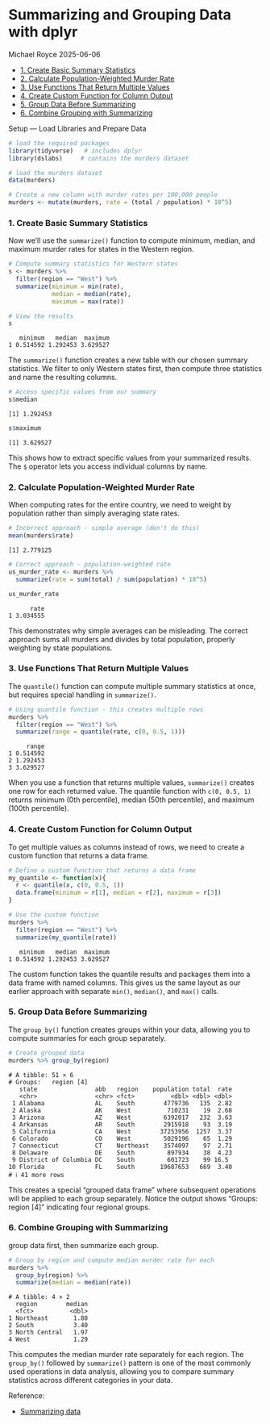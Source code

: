 # Summarizing and Grouping Data with dplyr
Michael Royce
2025-06-06

- [1. Create Basic Summary
  Statistics](#1-create-basic-summary-statistics)
- [2. Calculate Population-Weighted Murder
  Rate](#2-calculate-population-weighted-murder-rate)
- [3. Use Functions That Return Multiple
  Values](#3-use-functions-that-return-multiple-values)
- [4. Create Custom Function for Column
  Output](#4-create-custom-function-for-column-output)
- [5. Group Data Before Summarizing](#5-group-data-before-summarizing)
- [6. Combine Grouping with
  Summarizing](#6-combine-grouping-with-summarizing)

Setup — Load Libraries and Prepare Data

``` r
# load the required packages
library(tidyverse)   # includes dplyr
library(dslabs)     # contains the murders dataset

# load the murders dataset
data(murders)

# Create a new column with murder rates per 100,000 people
murders <- mutate(murders, rate = (total / population) * 10^5)
```

### 1. Create Basic Summary Statistics

Now we’ll use the `summarize()` function to compute minimum, median, and
maximum murder rates for states in the Western region.

``` r
# Compute summary statistics for Western states
s <- murders %>%
  filter(region == "West") %>%
  summarize(minimum = min(rate),
            median = median(rate),
            maximum = max(rate))

# View the results
s
```

       minimum   median  maximum
    1 0.514592 1.292453 3.629527

The `summarize()` function creates a new table with our chosen summary
statistics. We filter to only Western states first, then compute three
statistics and name the resulting columns.

``` r
# Access specific values from our summary
s$median
```

    [1] 1.292453

``` r
s$maximum
```

    [1] 3.629527

This shows how to extract specific values from your summarized results.
The `$` operator lets you access individual columns by name.

### 2. Calculate Population-Weighted Murder Rate

When computing rates for the entire country, we need to weight by
population rather than simply averaging state rates.

``` r
# Incorrect approach - simple average (don't do this)
mean(murders$rate)
```

    [1] 2.779125

``` r
# Correct approach - population-weighted rate
us_murder_rate <- murders %>%
  summarize(rate = sum(total) / sum(population) * 10^5)

us_murder_rate
```

          rate
    1 3.034555

This demonstrates why simple averages can be misleading. The correct
approach sums all murders and divides by total population, properly
weighting by state populations.

### 3. Use Functions That Return Multiple Values

The `quantile()` function can compute multiple summary statistics at
once, but requires special handling in `summarize()`.

``` r
# Using quantile function - this creates multiple rows
murders %>%
  filter(region == "West") %>%
  summarize(range = quantile(rate, c(0, 0.5, 1)))
```

         range
    1 0.514592
    2 1.292453
    3 3.629527

When you use a function that returns multiple values, `summarize()`
creates one row for each returned value. The quantile function with
`c(0, 0.5, 1)` returns minimum (0th percentile), median (50th
percentile), and maximum (100th percentile).

### 4. Create Custom Function for Column Output

To get multiple values as columns instead of rows, we need to create a
custom function that returns a data frame.

``` r
# Define a custom function that returns a data frame
my_quantile <- function(x){
  r <- quantile(x, c(0, 0.5, 1))
  data.frame(minimum = r[1], median = r[2], maximum = r[3])
}

# Use the custom function
murders %>%
  filter(region == "West") %>%
  summarize(my_quantile(rate))
```

       minimum   median  maximum
    1 0.514592 1.292453 3.629527

The custom function takes the quantile results and packages them into a
data frame with named columns. This gives us the same layout as our
earlier approach with separate `min()`, `median()`, and `max()` calls.

### 5. Group Data Before Summarizing

The `group_by()` function creates groups within your data, allowing you
to compute summaries for each group separately.

``` r
# Create grouped data
murders %>% group_by(region)
```

    # A tibble: 51 × 6
    # Groups:   region [4]
       state                abb   region    population total  rate
       <chr>                <chr> <fct>          <dbl> <dbl> <dbl>
     1 Alabama              AL    South        4779736   135  2.82
     2 Alaska               AK    West          710231    19  2.68
     3 Arizona              AZ    West         6392017   232  3.63
     4 Arkansas             AR    South        2915918    93  3.19
     5 California           CA    West        37253956  1257  3.37
     6 Colorado             CO    West         5029196    65  1.29
     7 Connecticut          CT    Northeast    3574097    97  2.71
     8 Delaware             DE    South         897934    38  4.23
     9 District of Columbia DC    South         601723    99 16.5 
    10 Florida              FL    South       19687653   669  3.40
    # ℹ 41 more rows

This creates a special “grouped data frame” where subsequent operations
will be applied to each group separately. Notice the output shows
“Groups: region \[4\]” indicating four regional groups.

### 6. Combine Grouping with Summarizing

group data first, then summarize each group.

``` r
# Group by region and compute median murder rate for each
murders %>%
  group_by(region) %>%
  summarize(median = median(rate))
```

    # A tibble: 4 × 2
      region        median
      <fct>          <dbl>
    1 Northeast       1.80
    2 South           3.40
    3 North Central   1.97
    4 West            1.29

This computes the median murder rate separately for each region. The
`group_by()` followed by `summarize()` pattern is one of the most
commonly used operations in data analysis, allowing you to compare
summary statistics across different categories in your data.

Reference:

- [Summarizing
  data](https://rafalab.dfci.harvard.edu/dsbook-part-1/R/tidyverse.html#summarizing-data)
